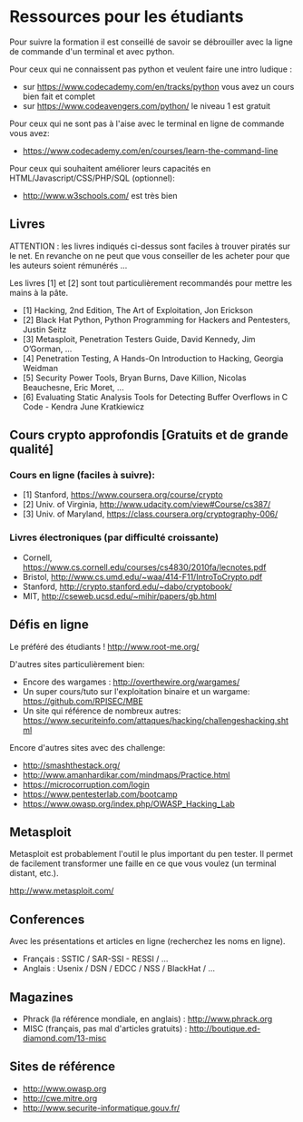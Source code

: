 # Ressources pour les étudiants

Pour suivre la formation il est conseillé de savoir se débrouiller avec la ligne de commande d'un terminal et avec python.

Pour ceux qui ne connaissent pas python et veulent faire une intro ludique :
  * sur https://www.codecademy.com/en/tracks/python vous avez un cours bien fait et complet
  * sur https://www.codeavengers.com/python/ le niveau 1 est gratuit

Pour ceux qui ne sont pas à l'aise avec le terminal en ligne de commande vous avez:
  * https://www.codecademy.com/en/courses/learn-the-command-line

Pour ceux qui souhaitent améliorer leurs capacités en HTML/Javascript/CSS/PHP/SQL (optionnel):
  * http://www.w3schools.com/ est très bien



## Livres

ATTENTION : les livres indiqués ci-dessus sont faciles à trouver piratés sur le net. En revanche on ne peut que vous conseiller de les acheter pour que les auteurs soient rémunérés ...

Les livres [1] et [2] sont tout particulièrement recommandés pour mettre les mains à la pâte.
  * [1] Hacking, 2nd Edition, The Art of Exploitation, Jon Erickson
  * [2] Black Hat Python, Python Programming for Hackers and Pentesters, Justin Seitz
  * [3] Metasploit, Penetration Testers Guide, David Kennedy, Jim O’Gorman, ...
  * [4] Penetration Testing, A Hands-On Introduction to Hacking, Georgia Weidman
  * [5] Security Power Tools, Bryan Burns, Dave Killion, Nicolas Beauchesne, Eric Moret, ...
  * [6] Evaluating Static Analysis Tools for Detecting Buffer Overflows in C Code - Kendra June Kratkiewicz

## Cours crypto approfondis [Gratuits et de grande qualité]


### Cours en ligne (faciles à suivre):
  *  [1] Stanford, https://www.coursera.org/course/crypto
  *  [2] Univ. of Virginia, http://www.udacity.com/view#Course/cs387/
  *  [3] Univ. of Maryland, https://class.coursera.org/cryptography-006/


### Livres électroniques (par difficulté croissante)
  *  Cornell, https://www.cs.cornell.edu/courses/cs4830/2010fa/lecnotes.pdf
  *  Bristol, http://www.cs.umd.edu/~waa/414-F11/IntroToCrypto.pdf
  *  Stanford, http://crypto.stanford.edu/~dabo/cryptobook/
  *  MIT, http://cseweb.ucsd.edu/~mihir/papers/gb.html

## Défis en ligne

Le préféré des étudiants ! http://www.root-me.org/

D'autres sites particulièrement bien:
  * Encore des wargames : http://overthewire.org/wargames/
  * Un super cours/tuto sur l'exploitation binaire et un wargame: https://github.com/RPISEC/MBE
  * Un site qui référence de nombreux autres: https://www.securiteinfo.com/attaques/hacking/challengeshacking.shtml

Encore d'autres sites avec des challenge:
  * http://smashthestack.org/
  * http://www.amanhardikar.com/mindmaps/Practice.html
  * https://microcorruption.com/login
  * https://www.pentesterlab.com/bootcamp
  * https://www.owasp.org/index.php/OWASP_Hacking_Lab


## Metasploit

Metasploit est probablement l'outil le plus important du pen tester. Il permet de facilement transformer une faille en ce que vous voulez (un terminal distant, etc.).


http://www.metasploit.com/

## Conferences

Avec les présentations et articles en ligne (recherchez les noms en ligne).
  * Français :  SSTIC / SAR-SSI - RESSI / ...
  * Anglais : Usenix / DSN / EDCC / NSS / BlackHat / ...

## Magazines

  * Phrack (la référence mondiale, en anglais) : http://www.phrack.org
  * MISC (français, pas mal d'articles gratuits) : http://boutique.ed-diamond.com/13-misc

## Sites de référence

  * http://www.owasp.org
  * http://cwe.mitre.org
  * http://www.securite-informatique.gouv.fr/

